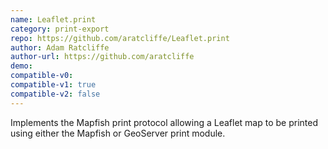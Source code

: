 ```yaml
---
name: Leaflet.print
category: print-export
repo: https://github.com/aratcliffe/Leaflet.print
author: Adam Ratcliffe
author-url: https://github.com/aratcliffe
demo: 
compatible-v0:
compatible-v1: true
compatible-v2: false
---
```


Implements the Mapfish print protocol allowing a Leaflet map to be printed using either the Mapfish or GeoServer print module.
